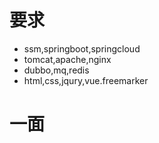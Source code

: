 # 要求

- ssm,springboot,springcloud
- tomcat,apache,nginx
- dubbo,mq,redis
- html,css,jqury,vue.freemarker

# 一面


